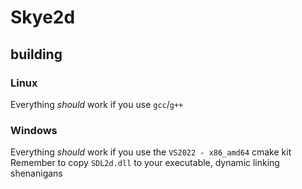 # Skye2d

## building

### Linux

Everything _should_ work if you use `gcc`/`g++`

### Windows

Everything _should_ work if you use the `VS2022 - x86_amd64` cmake kit  
Remember to copy `SDL2d.dll` to your executable, dynamic linking shenanigans